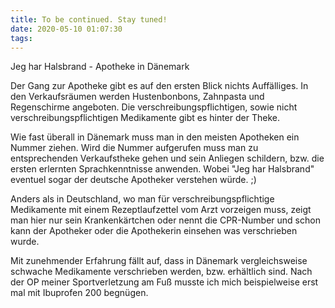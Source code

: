 ```yaml
---
title: To be continued. Stay tuned!
date: 2020-05-10 01:07:30
tags:
---
```


Jeg har Halsbrand - Apotheke in Dänemark

Der Gang zur Apotheke gibt es auf den ersten Blick nichts Auffälliges. In den Verkaufsräumen werden Hustenbonbons, Zahnpasta und Regenschirme angeboten. Die verschreibungspflichtigen, sowie nicht verschreibungspflichtigen Medikamente gibt es hinter der Theke. 

Wie fast überall in Dänemark muss man  in den meisten Apotheken ein Nummer ziehen. Wird die Nummer aufgerufen muss man zu entsprechenden Verkaufstheke gehen und sein Anliegen schildern, bzw. die ersten erlernten Sprachkenntnisse anwenden. Wobei "Jeg har Halsbrand" eventuel sogar der deutsche Apotheker verstehen würde. ;) 

Anders als in Deutschland, wo man für verschreibungspflichtige Medikamente mit einem Rezeptlaufzettel vom Arzt vorzeigen muss, zeigt man hier nur sein Krankenkärtchen oder nennt die CPR-Number und schon kann der Apotheker oder die Apothekerin einsehen was verschrieben wurde. 

Mit zunehmender Erfahrung fällt auf, dass in Dänemark vergleichsweise schwache Medikamente verschrieben werden, bzw. erhältlich sind. Nach der OP meiner Sportverletzung am Fuß musste ich mich beispielweise erst mal mit Ibuprofen 200 begnügen. 
